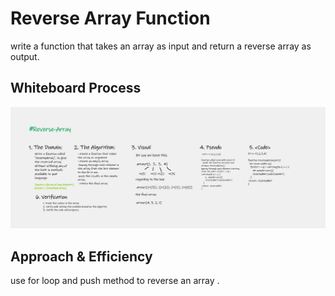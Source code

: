 # Reverse Array Function 
write a function that takes an array as input and return 
a reverse array as output.

## Whiteboard Process

![array-reverse](./ch1reverseArray.png)

## Approach & Efficiency
use for loop and push method to reverse an array .
